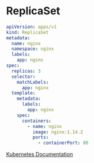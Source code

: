 # ReplicaSet

``` yaml title="replicaset.yaml"
apiVersion: apps/v1
kind: ReplicaSet
metadata:
  name: nginx
  namespace: nginx
  labels:
    app: nginx
spec:
  replicas: 3
  selector:
    matchLabels:
      app: nginx
  template:
    metadata:
      labels:
        app: nginx
    spec:
      containers:
        - name: nginx
          image: nginx:1.14.2
          ports:
            - containerPort: 80
```

[Kubernetes Documentation](https://kubernetes.io/ko/docs/concepts/workloads/controllers/replicaset/)